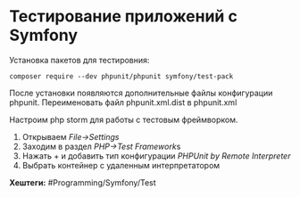 
# Тестирование приложений с Symfony

Установка пакетов для тестировния:

```shell
composer require --dev phpunit/phpunit symfony/test-pack
```

После установки появляются дополнительные файлы конфигурации phpunit.
Переименовать файл phpunit.xml.dist в phpunit.xml

Настроим php storm для работы с тестовым фреймворком.

1) Открываем *File->Settings*
2) Заходим в раздел *PHP->Test Framework*s
3) Нажать + и добавить тип конфигурации *PHPUnit by Remote Interpreter*
4) Выбрать контейнер с удаленным интерпретатором


**Хештеги:** #Programming/Symfony/Test